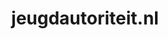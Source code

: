 ---
layout: post
title:  "jeugdautoriteit.nl"
internal_url:  "/dutchgov/jeugdautoriteit.nl.html"
categories: dutchgov
---